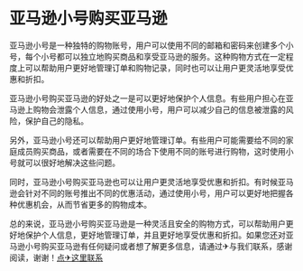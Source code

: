 # 亚马逊小号购买亚马逊 

亚马逊小号是一种独特的购物账号，用户可以使用不同的邮箱和密码来创建多个小号，每个小号都可以独立地购买商品和享受亚马逊的服务。这种购物方式在一定程度上可以帮助用户更好地管理订单和购物记录，同时也可以让用户更灵活地享受优惠和折扣。

亚马逊小号购买亚马逊的好处之一是可以更好地保护个人信息。有些用户担心在亚马逊上购物会泄露个人信息，通过使用小号，用户可以减少自己的信息被泄露的风险，保护自己的隐私。

另外，亚马逊小号还可以帮助用户更好地管理订单。有些用户可能需要给不同的家庭成员购买商品，或者需要在不同的场合下使用不同的账号进行购物，这时使用小号就可以很好地解决这些问题。

同时，亚马逊小号购买亚马逊也可以让用户更灵活地享受优惠和折扣。有时候亚马逊会针对不同的账号推出不同的优惠活动，通过使用小号，用户可以更好地把握各种优惠机会，从而节省更多的购物成本。

总的来说，亚马逊小号购买亚马逊是一种灵活且安全的购物方式，可以帮助用户更好地保护个人信息，更好地管理订单，并且更好地享受优惠和折扣。如果您还对亚马逊小号购买亚马逊有任何疑问或者想了解更多信息，请通过✈与我们联系，感谢阅读，谢谢！[点✈这里联系](https://1.k02.cc)